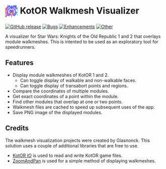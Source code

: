 <h1> <img src="WalkmeshVisualizerWpf/Resources/Icon.png" height="40" width="40" align="top" /> KotOR Walkmesh Visualizer</h1>

[![GitHub release](https://img.shields.io/github/v/release/Glasnonck/WalkmeshVisualizer?display_name=tag&color=blueviolet)](https://github.com/Glasnonck/WalkmeshVisualizer/releases/latest)
[![Bugs](https://img.shields.io/github/issues-search/Glasnonck/WalkmeshVisualizer?label=bugs&color=red&query=is%3Aopen+label%3Abug)](https://github.com/glasnonck/WalkmeshVisualizer/labels/bug)
[![Enhancements](https://img.shields.io/github/issues-search/Glasnonck/WalkmeshVisualizer?label=enhancements&color=yellowgreen&query=is%3Aopen+label%3Aenhancement)](https://github.com/glasnonck/WalkmeshVisualizer/labels/enhancement)
[![Other](https://img.shields.io/github/issues-search/Glasnonck/WalkmeshVisualizer?label=other&color=blue&query=is%3Aopen+label%3Abug+-label%3Aenhancement)](https://github.com/glasnonck/WalkmeshVisualizer/issues?q=is%3Aopen+-label%3Abug+-label%3Aenhancement)

A visualizer for Star Wars: Knights of the Old Republic 1 and 2 that overlays module walkmeshes. This is intented to be used as an exploratory tool for speedrunners.

## Features
* Display module walkmeshes of KotOR 1 and 2.
  * Can toggle display of walkable and non-walkable faces.
  * Can toggle display of transabort points and regions.
* Compare the coordinates of multiple modules.
* Get exact coordinates of a point within the module.
* Find other modules that overlap at one or two points.
* Walkmesh files are cached to speed up subsequent uses of the app.
* Save PNG image of the displayed modules.

## Credits
The walkmesh visualization projects were created by Glasnonck. This solution uses a couple of additional libraries that are free to use.
* [KotOR IO](https://github.com/LaneDibello/KotOR_IO) is used to read and write KotOR game files.
* [ZoomAndPan](https://www.codeproject.com/Articles/85603/A-WPF-custom-control-for-zooming-and-panning) is used for a simple method of displaying walkmeshes.
